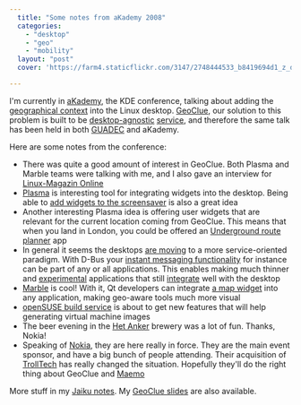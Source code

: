 ```yaml
---
  title: "Some notes from aKademy 2008"
  categories: 
    - "desktop"
    - "geo"
    - "mobility"
  layout: "post"
  cover: 'https://farm4.staticflickr.com/3147/2748444533_b8419694d1_z_d.jpg'

---
```

<p>
I'm currently in <a href="http://akademy.kde.org/">aKademy</a>, the KDE conference, talking about adding the <a href="http://worrydream.com/MagicInk/#inferring_context_from_the_environment">geographical context</a> into the Linux desktop. <a href="http://geoclue.freedesktop.org/">GeoClue</a>, our solution to this problem is built to be <a href="http://www.freedesktop.org/wiki/">desktop-agnostic</a> <a href="http://en.wikipedia.org/wiki/D-Bus">service</a>, and therefore the same talk has been held in both <a href="http://bergie.iki.fi/blog/notes_from_guadec_istanbul/">GUADEC</a> and aKademy.
</p><p>
Here are some notes from the conference:
</p><ul><li>There was quite a good amount of interest in GeoClue. Both Plasma and Marble teams were talking with me, and I also gave an interview for <a href="http://www.linux-magazin.de/">Linux-Magazin Online</a></li>
<li><a href="http://plasma.kde.org/cms/1029">Plasma</a> is interesting tool for integrating widgets into the desktop. Being able to <a href="http://code.google.com/soc/2008/kde/appinfo.html?csaid=F16B9339F86C1ABA">add widgets to the screensaver</a> is also a great idea</li>
<li>Another interesting Plasma idea is offering user widgets that are relevant for the current location coming from GeoClue. This means that when you land in London, you could be offered an <a href="http://www.apple.com/downloads/dashboard/transportation/tubewidget.html">Underground route planner</a> app</li>
<li>In general it seems the desktops <a href="http://fmontesi.blogspot.com/2008/08/are-we-converging-to-service-oriented.html">are moving</a> to a more service-oriented paradigm. With D-Bus your <a href="http://telepathy.freedesktop.org/">instant messaging functionality</a> for instance can be part of any or all applications. This enables making much thinner and <a href="http://clutter-project.org/">experimental</a> applications that still <a href="http://akademy.kde.org/conference/presentation/14.php">integrate</a> well with the desktop</li>
<li><a href="http://edu.kde.org/marble/">Marble</a> is cool! With it, Qt developers can integrate <a href="http://edu.kde.org/marble/#developers">a map widget</a> into any application, making geo-aware tools much more visual</li>
<li><a href="https://build.opensuse.org/">openSUSE build service</a> is about to get new features that will help generating virtual machine images</li>
<li>The beer evening in the <a href="http://www.hetanker.be/en">Het Anker</a> brewery was a lot of fun. Thanks, Nokia!</li>
<li>Speaking of <a href="http://www.nokia.com/">Nokia</a>, they are here really in force. They are the main event sponsor, and have a big bunch of people attending. Their acquisition of <a href="http://trolltech.com/">TrollTech</a> has really changed the situation. Hopefully they'll do the right thing about GeoClue and <a href="http://maemo.org/">Maemo</a></li>
</ul><p>
More stuff in my <a href="http://bergie.jaiku.com/presence/42097075">Jaiku notes</a>. My <a href="http://docs.google.com/Present?docid=dd4m6zsj_27f793rtgf">GeoClue slides</a> are also available.
</p>
